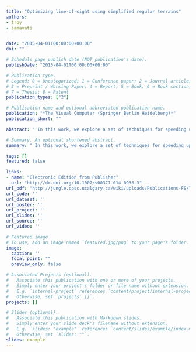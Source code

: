 ```yaml
---
title: "Optimizing line-of-sight using simplified regular terrains"
authors:
- troy
- samavati


date: "2015-04-01T00:00:00+00:00"
doi: ""

# Schedule page publish date (NOT publication's date).
publishDate: "2015-04-01T00:00:00+00:00"

# Publication type.
# Legend: 0 = Uncategorized; 1 = Conference paper; 2 = Journal article;
# 3 = Preprint / Working Paper; 4 = Report; 5 = Book; 6 = Book section;
# 7 = Thesis; 8 = Patent
publication_types: ["2"]

# Publication name and optional abbreviated publication name.
publication: "*The Visual Computer (Springer Berlin Heidelberg)*"
publication_short: ""

abstract: " In this work, we explore a set of techniques for speeding up line-of-sight queries whilst attempting to maintain accuracy. Line-of-sight queries, which test if two entities can see each other over a 3D terrain model, are an important operation in several applications. Given enough entities and a large enough terrain, computing these queries can be expensive. We apply reverse subdivision methods to simplify the terrain model and speed up the queries, including a novel feature-aware reverse subdivision scheme. To counteract the loss of accuracy due to simplification, we also examine the problem of where entities should be placed after terrain simplification to increase accuracy. Using iterative methods that attempt to maximize accuracy, we show that room for improvement exists over the standard projection method. Then, using residual multiresolution vectors, we develop a relocation method designed to …"

# Summary. An optional shortened abstract.
summary: " In this work, we explore a set of techniques for speeding up line-of-sight queries whilst attempting to maintain accuracy. Line-of-sight queries, which test if two entities can see each other over a 3D terrain model, are an important operation in several applications. Given enough entities and a large enough terrain, computing these queries can be expensive. We apply reverse subdivision methods to simplify the terrain model and speed up the queries, including a novel feature-aware reverse subdi..."

tags: []
featured: false

links:
- name: "Electronic Edition from Publisher"
  url: "http://dx.doi.org/10.1007/s00371-014-0936-3"
url_pdf: "http://jungle.cpsc.ucalgary.ca/wiki/uploads/Publications-FS/los-tvc2014-alderson.pdf"
url_code: ''
url_dataset: ''
url_poster: ''
url_project: ''
url_slides: ''
url_source: ''
url_video: ''

# Featured image
# To use, add an image named `featured.jpg/png` to your page's folder. 
image:
  caption: ''
  focal_point: ""
  preview_only: false

# Associated Projects (optional).
#   Associate this publication with one or more of your projects.
#   Simply enter your project's folder or file name without extension.
#   E.g. `internal-project` references `content/project/internal-project/index.md`.
#   Otherwise, set `projects: []`.
projects: []

# Slides (optional).
#   Associate this publication with Markdown slides.
#   Simply enter your slide deck's filename without extension.
#   E.g. `slides: "example"` references `content/slides/example/index.md`.
#   Otherwise, set `slides: ""`.
slides: example
---
```

